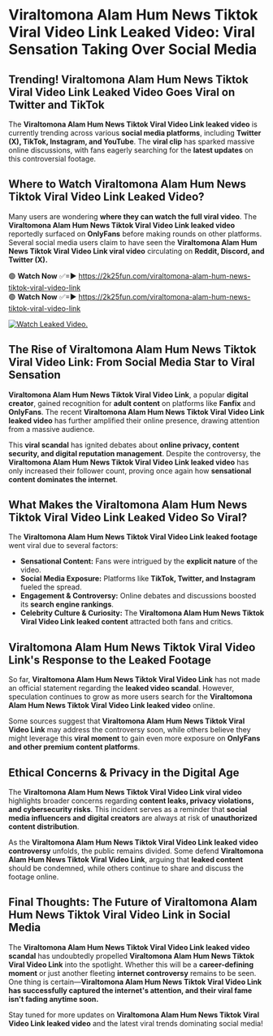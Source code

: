 # Viraltomona Alam Hum News Tiktok Viral Video Link Leaked Video: Viral Sensation Taking Over Social Media

## **Trending! Viraltomona Alam Hum News Tiktok Viral Video Link Leaked Video Goes Viral on Twitter and TikTok**
The **Viraltomona Alam Hum News Tiktok Viral Video Link leaked video** is currently trending across various **social media platforms**, including **Twitter (X), TikTok, Instagram, and YouTube**. The **viral clip** has sparked massive online discussions, with fans eagerly searching for the **latest updates** on this controversial footage.

## **Where to Watch Viraltomona Alam Hum News Tiktok Viral Video Link Leaked Video?**
Many users are wondering **where they can watch the full viral video**. The **Viraltomona Alam Hum News Tiktok Viral Video Link leaked video** reportedly surfaced on **OnlyFans** before making rounds on other platforms. Several social media users claim to have seen the **Viraltomona Alam Hum News Tiktok Viral Video Link viral video** circulating on **Reddit, Discord, and Twitter (X).**

🟢 **Watch Now** ✅=► https://2k25fun.com/viraltomona-alam-hum-news-tiktok-viral-video-link  
🟢 **Watch Now** ✅=► https://2k25fun.com/viraltomona-alam-hum-news-tiktok-viral-video-link  

[![Watch Leaked Video.](https://miro.medium.com/v2/resize:fit:828/format:webp/1*cilzJN44JGOrTw9NJCrNHA.gif "Watch Leaked Video")](https://2k25fun.com/viraltomona-alam-hum-news-tiktok-viral-video-link)

## **The Rise of Viraltomona Alam Hum News Tiktok Viral Video Link: From Social Media Star to Viral Sensation**
**Viraltomona Alam Hum News Tiktok Viral Video Link**, a popular **digital creator**, gained recognition for **adult content** on platforms like **Fanfix** and **OnlyFans**. The recent **Viraltomona Alam Hum News Tiktok Viral Video Link leaked video** has further amplified their online presence, drawing attention from a massive audience.

This **viral scandal** has ignited debates about **online privacy, content security, and digital reputation management**. Despite the controversy, the **Viraltomona Alam Hum News Tiktok Viral Video Link leaked video** has only increased their follower count, proving once again how **sensational content dominates the internet**.

## **What Makes the Viraltomona Alam Hum News Tiktok Viral Video Link Leaked Video So Viral?**
The **Viraltomona Alam Hum News Tiktok Viral Video Link leaked footage** went viral due to several factors:
- **Sensational Content:** Fans were intrigued by the **explicit nature** of the video.
- **Social Media Exposure:** Platforms like **TikTok, Twitter, and Instagram** fueled the spread.
- **Engagement & Controversy:** Online debates and discussions boosted its **search engine rankings**.
- **Celebrity Culture & Curiosity:** The **Viraltomona Alam Hum News Tiktok Viral Video Link leaked content** attracted both fans and critics.

## **Viraltomona Alam Hum News Tiktok Viral Video Link's Response to the Leaked Footage**
So far, **Viraltomona Alam Hum News Tiktok Viral Video Link** has not made an official statement regarding the **leaked video scandal**. However, speculation continues to grow as more users search for the **Viraltomona Alam Hum News Tiktok Viral Video Link leaked video** online.

Some sources suggest that **Viraltomona Alam Hum News Tiktok Viral Video Link** may address the controversy soon, while others believe they might leverage this **viral moment** to gain even more exposure on **OnlyFans and other premium content platforms**.

## **Ethical Concerns & Privacy in the Digital Age**
The **Viraltomona Alam Hum News Tiktok Viral Video Link viral video** highlights broader concerns regarding **content leaks, privacy violations, and cybersecurity risks**. This incident serves as a reminder that **social media influencers and digital creators** are always at risk of **unauthorized content distribution**.

As the **Viraltomona Alam Hum News Tiktok Viral Video Link leaked video controversy** unfolds, the public remains divided. Some defend **Viraltomona Alam Hum News Tiktok Viral Video Link**, arguing that **leaked content** should be condemned, while others continue to share and discuss the footage online.

## **Final Thoughts: The Future of Viraltomona Alam Hum News Tiktok Viral Video Link in Social Media**
The **Viraltomona Alam Hum News Tiktok Viral Video Link leaked video scandal** has undoubtedly propelled **Viraltomona Alam Hum News Tiktok Viral Video Link** into the spotlight. Whether this will be a **career-defining moment** or just another fleeting **internet controversy** remains to be seen. One thing is certain—**Viraltomona Alam Hum News Tiktok Viral Video Link has successfully captured the internet's attention, and their viral fame isn't fading anytime soon.**

Stay tuned for more updates on **Viraltomona Alam Hum News Tiktok Viral Video Link leaked video** and the latest viral trends dominating social media!